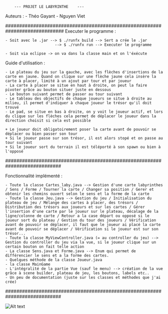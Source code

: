		---	PROJET LE LABYRINTHE	---

Auteurs :
	- Théo Gayant
	- Nguyen Viet

#############################################################################
Executer le programme :
 
	- Soit avec le .jar --> $ ./runfx build --> Sert a crée le .jar
						  --> $ ./runfx run --> Executer le programme
	
	- Soit via eclipse -> on va dans la classe main et on l'éxécute

Guide d'utilisation :

	- Le plateau du jeu sur la gauche, avec les flèches d'insertions de la carte en jaune. Quand on clique sur une flèche jaune cela insère la carte à placer, limité à un ajout par tour et par joueur
	- La carte à placer se situe en haut à droite, on peut la faire pivoter grâce au bouton situer juste en dessous
	- Le bouton suivant permet de passer au tour suivant
	- Le tableau des objectifs de chaque joueurs se situe à droite au milieu, il permet d'indiquer à chaque joueur le trésor qu'il doit trouvé
	- Le pad, se situe en bas à droite, on y voit le joueur actif, et lors du clique sur les flèches cela permet de déplacer le joueur dans la direction choisit si cela est possible

	+ Le joueur doit obligatoirement poser la carte avant de pouvoir se déplacer ou bien passer son tour
	+ Si le joueur passe sur son trésor, il est alors stopé et on passe au tour suivant
	+ Si le joueur sort du terrain il est téléporté à son spawn ou bien à l'opposé

############################################################################

Fonctionnalité implémenté :

	- Toute la classe Cartes_laby.java --> Gestion d'une carte labyrinthes / Sens / Forme / Tourner la carte / Changer sa position / Gerer et obtenir les chemins ouvert selon le sens et la forme de la carte
	- Toute la classe Jeu.java --> Gestion du jeu / Initialisation du plateau de jeu / Mélange des cartes à placer, des trésors / Distribution des trésors aux joueurs et sur les cartes / Gérer l'insertion d'une carte par le joueur sur le plateau, décalage de la ligne/colonne de carte / Retour a la case départ ou opposé si le joueur sort du plateau / Gestion du tour des joueurs / Vérification avant de pouvoir se déplacer, il faut que le joueur ai placé la carte avant de pouvoir se déplacer / Vérification si le joueur est sur son trésor...
	- Toute la classe MyViewController.java (= au controller du jeu) --> Gestion du controller du jeu via la vue, si le joueur clique sur un certain bouton on fait telle action
	- La classe Sens.java et Forme.java --> Enum qui permet de différencier le sens et a la forme des cartes.
	- Quelques méthode de la classe Joueur.java
	- la classe MainGame
	- L'intégralité de la partie Vue (sauf le menu) --> création de la vue grâce à scene builder, plateau de jeu, les boutons, labels etc..
	- Un peu de documentation (juste sur les classes et méthodes que j'ai crée)





############################################################################

 ![Alt text](./diagramme_classe.png?raw=true "Title")
